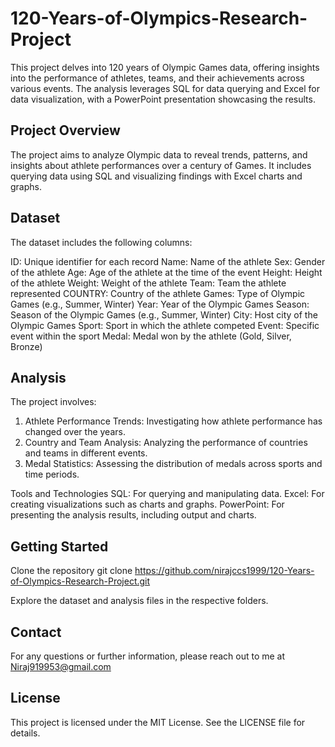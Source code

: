 # 120-Years-of-Olympics-Research-Project
This project delves into 120 years of Olympic Games data, offering insights into the performance of athletes, teams, and their achievements across various events. The analysis leverages SQL for data querying and Excel for data visualization, with a PowerPoint presentation showcasing the results.

## Project Overview
The project aims to analyze Olympic data to reveal trends, patterns, and insights about athlete performances over a century of Games. It includes querying data using SQL and visualizing findings with Excel charts and graphs.

## Dataset
The dataset includes the following columns:

ID: Unique identifier for each record
Name: Name of the athlete
Sex: Gender of the athlete
Age: Age of the athlete at the time of the event
Height: Height of the athlete
Weight: Weight of the athlete
Team: Team the athlete represented
COUNTRY: Country of the athlete
Games: Type of Olympic Games (e.g., Summer, Winter)
Year: Year of the Olympic Games
Season: Season of the Olympic Games (e.g., Summer, Winter)
City: Host city of the Olympic Games
Sport: Sport in which the athlete competed
Event: Specific event within the sport
Medal: Medal won by the athlete (Gold, Silver, Bronze)


## Analysis
The project involves:

1. Athlete Performance Trends: Investigating how athlete performance has changed over the years.
2. Country and Team Analysis: Analyzing the performance of countries and teams in different events.
3. Medal Statistics: Assessing the distribution of medals across sports and time periods.

Tools and Technologies
SQL: For querying and manipulating data.
Excel: For creating visualizations such as charts and graphs.
PowerPoint: For presenting the analysis results, including output and charts.


## Getting Started

Clone the repository
    git clone https://github.com/nirajccs1999/120-Years-of-Olympics-Research-Project.git

Explore the dataset and analysis files in the respective folders.

## Contact
For any questions or further information, please reach out to me at Niraj919953@gmail.com

## License
This project is licensed under the MIT License. See the LICENSE file for details.



